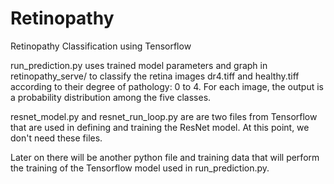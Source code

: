 # Retinopathy
Retinopathy Classification using Tensorflow

run_prediction.py uses trained model parameters and graph in retinopathy_serve/
to classify the retina images dr4.tiff and healthy.tiff according to their degree of pathology: 0 to 4. For each image, the output is a probability distribution among the five classes.

resnet_model.py and resnet_run_loop.py are are two files from Tensorflow that are used in defining and training the ResNet model.  At this point, we don't need these files.

Later on there will be another python file and training data that will perform the training of the Tensorflow model used in run_prediction.py.
